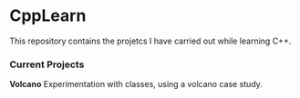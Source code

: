 # CppLearn

This repository contains the projetcs I have carried out while learning C++.

### Current Projects
**Volcano**
Experimentation with classes, using a volcano case study.
